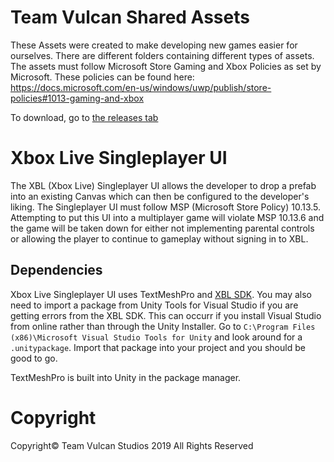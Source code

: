 # Team Vulcan Shared Assets

These Assets were created to make developing new games easier for ourselves. There are different folders containing different types of assets.
The assets must follow Microsoft Store Gaming and Xbox Policies as set by Microsoft. These policies can be found here: https://docs.microsoft.com/en-us/windows/uwp/publish/store-policies#1013-gaming-and-xbox

To download, go to [the releases tab](https://github.com/team-vulcan/Team-Vulcan-Assets/releases/)

# Xbox Live Singleplayer UI

The XBL (Xbox Live) Singleplayer UI allows the developer to drop a prefab into an existing Canvas which can then be configured to the developer's liking.
The Singleplayer UI must follow MSP (Microsoft Store Policy) 10.13.5. Attempting to put this UI into a multiplayer game will violate MSP 10.13.6 and the game 
will be taken down for either not implementing parental controls or allowing the player to continue to gameplay without signing in to XBL.

## Dependencies

Xbox Live Singleplayer UI uses TextMeshPro and [XBL SDK](https://github.com/microsoft/xbox-live-unity-plugin).
You may also need to import a package from Unity Tools for Visual Studio if you are getting errors from the XBL SDK. This can occurr if you install
Visual Studio from online rather than through the Unity Installer. Go to `C:\Program Files (x86)\Microsoft Visual Studio Tools for Unity` and look
around for a `.unitypackage`. Import that package into your project and you should be good to go.

TextMeshPro is built into Unity in the package manager.

# Copyright

Copyright© Team Vulcan Studios 2019
All Rights Reserved
